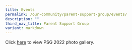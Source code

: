 ```yaml
---
title: Events
permalink: /our-community/parent-support-group/events/
description: ""
third_nav_title: Parent Support Group
variant: markdown
---
```

Click [here](https://drive.google.com/drive/folders/1JkZe3jOFvRIHp8NeSz6h624EIa_TqBN6?usp=sharing) to view PSG 2022 photo gallery.
